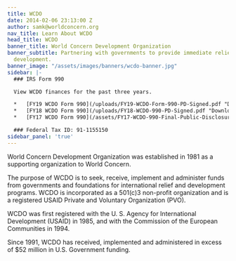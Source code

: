 ```yaml
---
title: WCDO
date: 2014-02-06 23:13:00 Z
author: samk@worldconcern.org
nav_title: Learn About WCDO
head_title: WCDO
banner_title: World Concern Development Organization
banner_subtitle: Partnering with governments to provide immediate relief and lasting
  development.
banner_image: "/assets/images/banners/wcdo-banner.jpg"
sidebar: |-
  ### IRS Form 990

  View WCDO finances for the past three years.

  *   [FY19 WCDO Form 990](/uploads/FY19-WCDO-Form-990-PD-Signed.pdf "Download Our 990")
  *   [FY18 WCDO Form 990](/uploads/FY18-WCDO-990-PD-Signed.pdf "Download Our 990")
  *   [FY17 WCDO Form 990](/assets/FY17-WCDO-990-Final-Public-Disclosure.pdf "Download Our 990")

  ### Federal Tax ID: 91-1155150
sidebar_panel: 'true'
---
```


World Concern Development Organization was established in 1981 as a supporting organization to World Concern.

The purpose of WCDO is to seek, receive, implement and administer funds from governments and foundations for international relief and development programs. WCDO is incorporated as a 501(c)3 non-profit organization and is a registered USAID Private and Voluntary Organization (PVO).

WCDO was first registered with the U. S. Agency for International Development (USAID) in 1985, and with the Commission of the European Communities in 1994.

Since 1991, WCDO has received, implemented and administered in excess of $52 million in U.S. Government funding.
